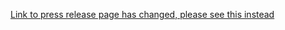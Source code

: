 [Link to press release page has changed, please see this instead](https://github.com/AndBible/and-bible/wiki/Press-release:-Bible-Study-App-version-4.0-has-been-released)